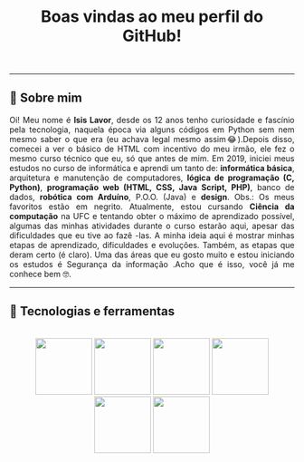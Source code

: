 <h1 align = "center">Boas vindas ao meu perfil do GitHub!</h1>
<br>
<hr>
<h2>📌 Sobre mim</h2>
<p align = "justify">Oi! Meu nome é <b>Isis Lavor</b>, desde os 12 anos tenho curiosidade e fascínio pela tecnologia, naquela época via alguns códigos em Python sem nem mesmo saber o que era (eu achava legal mesmo assim😂).Depois disso, comecei a ver o básico de HTML com incentivo do meu irmão, ele fez o mesmo curso técnico que eu, só que antes de mim. Em 2019, iniciei meus estudos no curso de informática e aprendi um tanto de: <b>informática básica</b>, arquitetura e manutenção de computadores,  <b>lógica de programação (C, Python)</b>,  <b>programação web (HTML, CSS, Java Script, PHP)</b>, banco de dados,  <b>robótica com Arduíno</b>, P.O.O. (Java) e  <b>design</b>. Obs.: Os meus favoritos estão em negrito. Atualmente, estou cursando <b>Ciência da computação</b> na UFC e tentando obter o máximo de aprendizado possível, algumas das minhas atividades durante o curso estarão aqui, apesar das dificuldades que eu tive ao fazê -las. A minha ideia aqui é mostrar minhas etapas de aprendizado, dificuldades e evoluções. Também, as etapas que deram certo (é claro). Uma das áreas que eu gosto muito e estou iniciando os estudos é Segurança da informação .Acho que é isso, você já me conhece bem 🤓.</p>
<hr><h2>🔨 Tecnologias e ferramentas</h2><br>
<div align ="center">
<img width="100px" src="https://cdn.jsdelivr.net/gh/devicons/devicon/icons/arduino/arduino-original.svg" />
<img width="100px" src="https://cdn.jsdelivr.net/gh/devicons/devicon/icons/css3/css3-original.svg" />
<img width="100px" src="https://cdn.jsdelivr.net/gh/devicons/devicon/icons/html5/html5-original.svg" />
<img width="100px" src="https://cdn.jsdelivr.net/gh/devicons/devicon/icons/javascript/javascript-original.svg" />
<img width="100px" src="https://cdn.jsdelivr.net/gh/devicons/devicon/icons/c/c-original.svg" />
<img width="100px" src="https://cdn.jsdelivr.net/gh/devicons/devicon/icons/python/python-original.svg" />
</div>
          
<!--<hr><h3>👩‍💻 Estou aprendendo </h3>
<hr><br>-->

